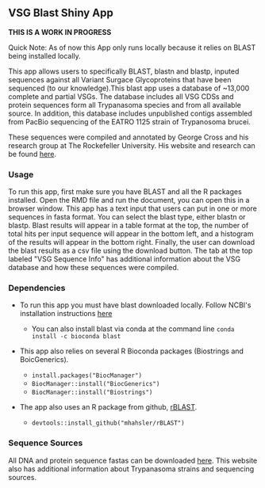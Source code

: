 ## VSG Blast Shiny App

**THIS IS A WORK IN PROGRESS** 

Quick Note: As of now this App only runs locally because it relies on BLAST being installed locally. 

This app allows users to specifically BLAST, blastn and blastp, inputed sequences against all Variant Surgace Glycoproteins that have been sequenced (to our knowledge).This blast app uses a database of ~13,000 complete and partial VSGs. The database includes all VSG CDSs and protein sequences form all Trypanasoma species and from all available source. In addition, this database includes unpublished contigs assembled from PacBio sequencing of the EATRO 1125 strain of Trypanosoma brucei. 

These sequences were compiled and annotated by George Cross and his research group at The Rockefeller University. His website and research can be found [here](https://tryps.rockefeller.edu/).

### Usage

To run this app, first make sure you have BLAST and all the R packages installed. Open the RMD file and run the document, you can open this in a browser window. This app has a text input that users can put in one or more sequences in fasta format. You can select the blast type, either blastn or blastp. Blast results will appear in a table format at the top, the number of total hits per input sequence will appear in the bottom left, and a histogram of the results will appear in the bottom right. Finally, the user can download the blast results as a csv file using the download button. The tab at the top labeled "VSG Sequence Info" has additional information about the VSG database and how these sequences were compiled. 

### Dependencies 

* To run this app you must have blast downloaded locally. Follow NCBI's installation instructions [here](https://blast.ncbi.nlm.nih.gov/Blast.cgi?CMD=Web&PAGE_TYPE=BlastDocs&DOC_TYPE=Download) 

    * You can also install blast via conda at the command line `conda install -c bioconda blast`
    
* This app also relies on several R Bioconda packages (Biostrings and BoicGenerics). 
    * `install.packages("BiocManager")`
    * `BiocManager::install("BiocGenerics")`
    * `BiocManager::install("Biostrings")`
    
* The app also uses an R package from github, [rBLAST](https://github.com/mhahsler/rBLAST). 
    * `devtools::install_github("mhahsler/rBLAST")`
    
### Sequence Sources

All DNA and protein sequence fastas can be downloaded [here](https://tryps.rockefeller.edu/Sequences.html). This website also has additional information about Trypanasoma strains and sequencing sources. 